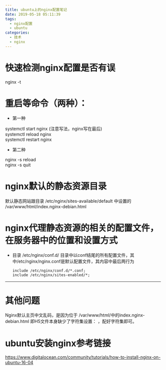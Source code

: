 ```yaml
---
title: ubuntu上的nginx配置笔记
date: 2019-05-18 05:11:39
tags:
  - nginx配置
  - ubuntu
categories: 
  - 技术
  - nginx
---
```


# 快速检测nginx配置是否有误
 
nginx -t  


# 重启等命令（两种）：

- 第一种  

systemctl start  nginx    (注意写法，nginx写在最后)  
systemctl reload nginx  
systemctl restart nginx  
- 第二种  

nginx -s  reload  
nginx -s  quit

# nginx默认的静态资源目录

默认静态网站跟目录  /etc/nginx/sites-available/default 中设置的 /var/www/html/index.nginx-debian.html

# nginx代理静态资源的相关的配置文件，在服务器中的位置和设置方式

- 目录 /etc/nginx/conf.d/ 目录中以conf结尾的所有配置文件，其中/etc/nginx/nginx.conf是默认配置文件，其内容中最后两行为


	  include /etc/nginx/conf.d/*.conf;  
      include /etc/nginx/sites-enabled/*;
	 
	 

---

# 其他问题
 
Nginx默认主页中文乱码，是因为位于 /var/www/html/中的index.nginx-debian.html 即H5文件本身缺少了字符集设置：
<meta charset="UTF-8">，配好字符集即可。

# ubuntu安装nginx参考链接

https://www.digitalocean.com/community/tutorials/how-to-install-nginx-on-ubuntu-16-04









